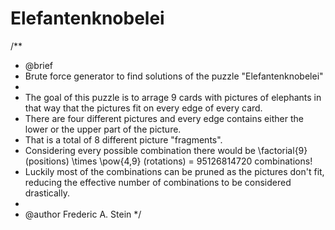 # Elefantenknobelei

/**
 * @brief
 * Brute force generator to find solutions of the puzzle "Elefantenknobelei"
 *
 * The goal of this puzzle is to arrage 9 cards with pictures of elephants in that way that the pictures fit on every edge of every card.
 * There are four different pictures and every edge contains either the lower or the upper part of the picture.
 * That is a total of 8 different picture "fragments".
 * Considering every possible combination there would be \factorial{9} (positions) \times \pow{4,9} (rotations) = 95126814720 combinations!
 * Luckily most of the combinations can be pruned as the pictures don't fit, reducing the effective number of combinations to be considered drastically.
 *
 * @author Frederic A. Stein
 */

